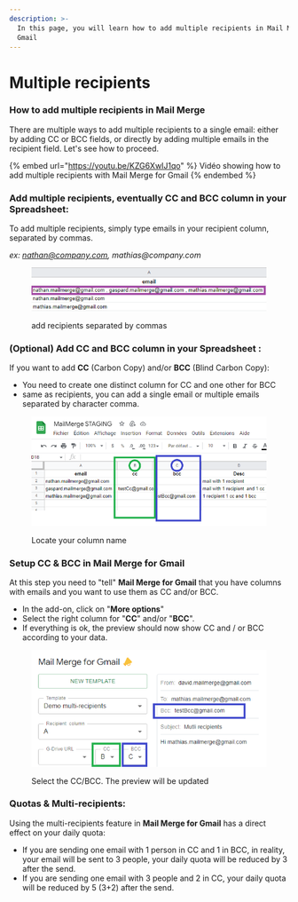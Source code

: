 ```yaml
---
description: >-
  In this page, you will learn how to add multiple recipients in Mail Merge for
  Gmail
---
```


# Multiple recipients

### How to add multiple recipients in Mail Merge <a href="#h.lqah32qvi41l_l" id="h.lqah32qvi41l_l"></a>

There are multiple ways to add multiple recipients to a single email: either by adding CC or BCC fields, or directly by adding multiple emails in the recipient field. Let's see how to proceed.

{% embed url="https://youtu.be/KZG6XwIJ1qo" %}
Vidéo showing how to add multiple recipients with Mail Merge for Gmail
{% endembed %}

### Add multiple recipients, eventually CC and BCC column in your Spreadsheet: <a href="#h.7gjncqo4r69_l" id="h.7gjncqo4r69_l"></a>

To add multiple recipients, simply type emails in your recipient column, separated by commas.

_ex: nathan@company.com, mathias@company.com_

<figure><img src="../.gitbook/assets/multi1 (1).webp" alt="add recipients separated by commas"><figcaption><p>add recipients separated by commas</p></figcaption></figure>

### (Optional) Add CC and BCC column in your Spreadsheet : <a href="#h.wes2cpwybyh_l" id="h.wes2cpwybyh_l"></a>

If you want to add **CC** (Carbon Copy) and/or **BCC** (Blind Carbon Copy):

* You need to create one distinct column for CC and one other for BCC
* same as recipients, you can add a single email or multiple emails separated by character comma.

<figure><img src="../.gitbook/assets/multi2 (1).webp" alt=""><figcaption><p>Locate your column name</p></figcaption></figure>

### Setup CC & BCC in Mail Merge for Gmail <a href="#h.me3e303zmxgf_l" id="h.me3e303zmxgf_l"></a>

At this step you need to "tell" **Mail Merge for Gmail** that you have columns with emails and you want to use them as CC and/or BCC.

* In the add-on, click on "**More options**"
* Select the right column for "**CC**" and/or "**BCC**".
* If everything is ok, the preview should now show CC and / or BCC according to your data.

<figure><img src="../.gitbook/assets/multi3 (1).webp" alt="Select the CC/BCC. The preview will be updated"><figcaption><p>Select the CC/BCC. The preview will be updated</p></figcaption></figure>

### Quotas & Multi-recipients: <a href="#h.g3pyytes0e9e_l" id="h.g3pyytes0e9e_l"></a>

Using the multi-recipients feature in **Mail Merge for Gmail** has a direct effect on your daily quota:

* If you are sending one email with 1 person in CC and 1 in BCC, in reality, your email will be sent to 3 people, your daily quota will be reduced by 3 after the send.
* If you are sending one email with 3 people and 2 in CC, your daily quota will be reduced by 5 (3+2) after the send.
